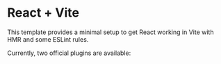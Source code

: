 # React + Vite

This template provides a minimal setup to get React working in Vite with HMR and some ESLint rules.

Currently, two official plugins are available: